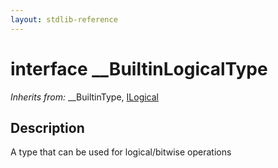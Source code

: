 ```yaml
---
layout: stdlib-reference
---
```


# interface \_\_BuiltinLogicalType

*Inherits from:* \_\_BuiltinType, [ILogical](/stdlib-reference/interfaces/ILogical/index)

## Description

A type that can be used for logical/bitwise operations

